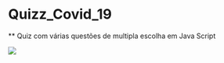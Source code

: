 # Quizz_Covid_19
** Quiz com várias questões de multipla escolha em Java Script


![](res/img_quiz-covid-git.PNG)
